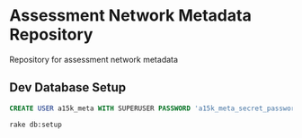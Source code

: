 # Assessment Network Metadata Repository
Repository for assessment network metadata

## Dev Database Setup
```sql
CREATE USER a15k_meta WITH SUPERUSER PASSWORD 'a15k_meta_secret_password';
```

```sh
rake db:setup
```
